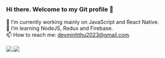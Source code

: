 ### Hi there. Welcome to my Git profile 👋

🔭 I’m currently working mainly on JavaScript and React Native.<br>
🌱 I’m learning NodeJS, Redux and Firebase.<br>
📫 How to reach me: devminhthu2023@gmail.com. <br>
<!--
**DevMinhThu/DevMinhThu** is a ✨ _special_ ✨ repository because its `README.md` (this file) appears on your GitHub profile.

Here are some ideas to get you started:

- 🔭 I’m currently working on ...
- 🌱 I’m currently learning ...
- 👯 I’m looking to collaborate on ...
- 🤔 I’m looking for help with ...
- 💬 Ask me about ...
- 📫 How to reach me: ...
- 😄 Pronouns: ...
- ⚡ Fun fact: ...
-->

<a href="https://github.com/anuraghazra/convoychat">
  <img align="center" src="https://github-readme-stats.vercel.app/api?username=DevMinhThu&show_icons=true" />
</a>
<a href="https://github.com/anuraghazra/github-readme-stats">
  <img align="center" src="https://github-readme-stats.vercel.app/api/top-langs/?username=DevMinhThu&langs_count=8&layout=compact" />
</a>

